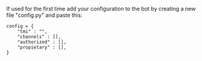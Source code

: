 If used for the first time add your configuration to the bot by creating a new file "config.py" and paste this:

```
config = {
    "tmi" : "",
    "channels" : [],
    "authorized" : [],
    "propietary" : [],
}
```

